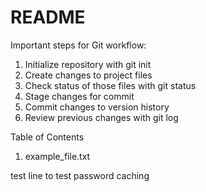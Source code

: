 # README #

Important steps for Git workflow:

1. Initialize repository with git init
2. Create changes to project files
3. Check status of those files with git status
4. Stage changes for commit
5. Commit changes to version history
6. Review previous changes with git log


Table of Contents
1. example_file.txt


test line to test password caching
